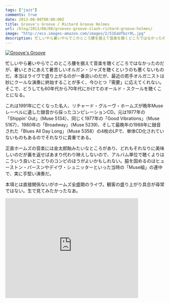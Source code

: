 ```yaml
---
tags: ["jazz"]
comments: true
date: 2013-08-08T00:00:00Z
title: Groove's Groove / Richard Groove Holmes
url: /blog/2013/08/08/grooves-groove-slash-richard-groove-holmes/
image: "http://ecx.images-amazon.com/images/I/51EaUfbzr0L.jpg"
description: 忙しいやら暑いやらでこのところ腰を据えて音楽を聴くどころではなかったのだが、暑いときにあえて暑苦しいオルガン・ジャズを聴くというのも悪くないものだ。本当はライヴで盛り上がるのが一番良いのだが、最近の若手オルガニストは妙にクールな演奏に終始することが多く、今ひとつ「需要」に応えてくれない。そこで、どうしても60年代から70年代にかけてのオールド・スクールを聴くことになる。
---
```

<a href="http://www.amazon.co.jp/exec/obidos/ASIN/B00009UW0O/myhumangetsme-22/ref=nosim/" name="amazletlink" target="_blank"><img src="http://ecx.images-amazon.com/images/I/51EaUfbzr0L.jpg" alt="Groove's Groove" style="border: none;" /></a>

忙しいやら暑いやらでこのところ腰を据えて音楽を聴くどころではなかったのだが、暑いときにあえて暑苦しいオルガン・ジャズを聴くというのも悪くないものだ。本当はライヴで盛り上がるのが一番良いのだが、最近の若手オルガニストは妙にクールな演奏に終始することが多く、今ひとつ「需要」に応えてくれない。そこで、どうしても60年代から70年代にかけてのオールド・スクールを聴くことになる。

これは1991年に亡くなった名人、リチャード・グルーヴ・ホームズが晩年Museレーベルに遺した録音から採ったコンピレーションCD。元は1977年の「Shippin' Out」（Muse 5134）、同じく1977年の「Good Vibrations」（Muse 5167）、1980年の「Broadway」（Muse 5239)、そして最晩年の1988年に録音された「Blues All Day Long」（Muse 5358）の4枚のLPで、単体CD化されていないものもあるのでそれなりに貴重である。

正直ホームズの音楽には金太郎飴みたいなところがあり、どれもそれなりに美味しいのだが裏を返せばあまり代わり映えしないので、アルバム単位で聴くよりはこういう良いとこどりのコンピのほうがよいかもしれない。脇を固めるのはヒューストン・パースンやデイヴ・シュニッターといった当時の「Muse組」の連中で、実に手堅い演奏だ。

本項とは直接関係ないがホームズ全盛期のライヴ。観客の盛り上がり具合が尋常ではない。生で見てみたかったなあ。

<iframe width="420" height="315" src="https://www.youtube.com/embed/s31Hzsk7Bs8" frameborder="0" allowfullscreen></iframe>
